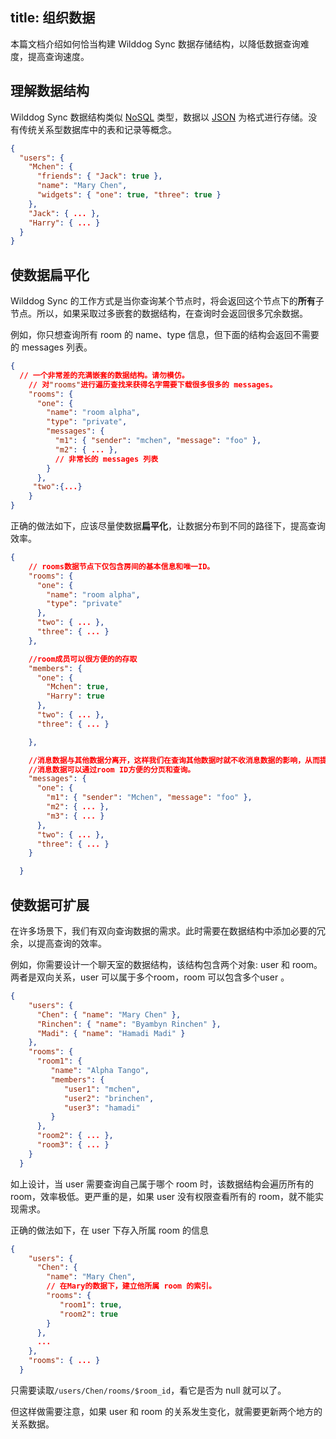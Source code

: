 
title:  组织数据
---

本篇文档介绍如何恰当构建 Wilddog Sync 数据存储结构，以降低数据查询难度，提高查询速度。

## 理解数据结构

Wilddog Sync 数据结构类似 [NoSQL](http://baike.baidu.com/view/2677528.htm) 类型，数据以 [JSON](http://json.org/json-zh.html) 为格式进行存储。没有传统关系型数据库中的表和记录等概念。


```json
{
  "users": {
    "Mchen": {
      "friends": { "Jack": true },
      "name": "Mary Chen",
      "widgets": { "one": true, "three": true }
    },
    "Jack": { ... },
    "Harry": { ... }
  }
}
```

 

## 使数据扁平化

Wilddog Sync 的工作方式是当你查询某个节点时，将会返回这个节点下的**所有**子节点。所以，如果采取过多嵌套的数据结构，在查询时会返回很多冗余数据。

例如，你只想查询所有 room 的 name、type 信息，但下面的结构会返回不需要的 messages 列表。

```json
{
  // 一个非常差的充满嵌套的数据结构。请勿模仿。
    // 对"rooms"进行遍历查找来获得名字需要下载很多很多的 messages。
    "rooms": {
      "one": {
        "name": "room alpha",
        "type": "private",
        "messages": {
          "m1": { "sender": "mchen", "message": "foo" },
          "m2": { ... },
          // 非常长的 messages 列表
        }
      },
     "two":{...}
    }
}
```



正确的做法如下，应该尽量使数据**扁平化**，让数据分布到不同的路径下，提高查询效率。


```json
{
    // rooms数据节点下仅包含房间的基本信息和唯一ID。
    "rooms": {
      "one": {
        "name": "room alpha",
        "type": "private"
      },
      "two": { ... },
      "three": { ... }
    },

    //room成员可以很方便的的存取
    "members": {
      "one": {
        "Mchen": true,
        "Harry": true
      },
      "two": { ... },
      "three": { ... }

    },

    //消息数据与其他数据分离开，这样我们在查询其他数据时就不收消息数据的影响，从而提升性能。
    //消息数据可以通过room ID方便的分页和查询。
    "messages": {
      "one": {
        "m1": { "sender": "Mchen", "message": "foo" },
        "m2": { ... },
        "m3": { ... }
      },
      "two": { ... },
      "three": { ... }
    }

  }
```




## 使数据可扩展
在许多场景下，我们有双向查询数据的需求。此时需要在数据结构中添加必要的冗余，以提高查询的效率。

例如，你需要设计一个聊天室的数据结构，该结构包含两个对象: user 和  room。两者是双向关系，user 可以属于多个room，room 可以包含多个user 。


```json
{
    "users": {
      "Chen": { "name": "Mary Chen" },
      "Rinchen": { "name": "Byambyn Rinchen" },
      "Madi": { "name": "Hamadi Madi" }
    },
    "rooms": {
      "room1": {
         "name": "Alpha Tango",
         "members": {
            "user1": "mchen",
            "user2": "brinchen",
            "user3": "hamadi"
         }
      },
      "room2": { ... },
      "room3": { ... }
    }
  }
```

如上设计，当 user 需要查询自己属于哪个 room 时，该数据结构会遍历所有的 room，效率极低。更严重的是，如果 user 没有权限查看所有的 room，就不能实现需求。

正确的做法如下，在 user 下存入所属 room 的信息
```json
{
    "users": {
      "Chen": {
        "name": "Mary Chen",
        // 在Mary的数据下，建立他所属 room 的索引。
        "rooms": {
           "room1": true,
           "room2": true
        }
      },
      ...
    },
    "rooms": { ... } 
  }
```

只需要读取`/users/Chen/rooms/$room_id`，看它是否为 null 就可以了。

但这样做需要注意，如果 user 和 room 的关系发生变化，就需要更新两个地方的关系数据。



